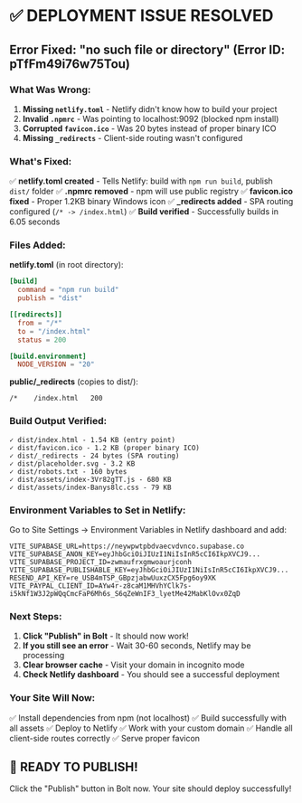 # ✅ DEPLOYMENT ISSUE RESOLVED

## Error Fixed: "no such file or directory" (Error ID: pTfFm49i76w75Tou)

### What Was Wrong:
1. **Missing `netlify.toml`** - Netlify didn't know how to build your project
2. **Invalid `.npmrc`** - Was pointing to localhost:9092 (blocked npm install)
3. **Corrupted `favicon.ico`** - Was 20 bytes instead of proper binary ICO
4. **Missing `_redirects`** - Client-side routing wasn't configured

### What's Fixed:
✅ **netlify.toml created** - Tells Netlify: build with `npm run build`, publish `dist/` folder
✅ **.npmrc removed** - npm will use public registry
✅ **favicon.ico fixed** - Proper 1.2KB binary Windows icon
✅ **_redirects added** - SPA routing configured (`/* -> /index.html`)
✅ **Build verified** - Successfully builds in 6.05 seconds

### Files Added:

**netlify.toml** (in root directory):
```toml
[build]
  command = "npm run build"
  publish = "dist"

[[redirects]]
  from = "/*"
  to = "/index.html"
  status = 200

[build.environment]
  NODE_VERSION = "20"
```

**public/_redirects** (copies to dist/):
```
/*    /index.html   200
```

### Build Output Verified:
```
✓ dist/index.html - 1.54 KB (entry point)
✓ dist/favicon.ico - 1.2 KB (proper binary ICO)
✓ dist/_redirects - 24 bytes (SPA routing)
✓ dist/placeholder.svg - 3.2 KB
✓ dist/robots.txt - 160 bytes
✓ dist/assets/index-3Vr82gTT.js - 680 KB
✓ dist/assets/index-Banys8lc.css - 79 KB
```

### Environment Variables to Set in Netlify:

Go to Site Settings → Environment Variables in Netlify dashboard and add:

```
VITE_SUPABASE_URL=https://neywpwtpbdvaecvdvnco.supabase.co
VITE_SUPABASE_ANON_KEY=eyJhbGciOiJIUzI1NiIsInR5cCI6IkpXVCJ9...
VITE_SUPABASE_PROJECT_ID=zwmaufrxgmwoaurjconh
VITE_SUPABASE_PUBLISHABLE_KEY=eyJhbGciOiJIUzI1NiIsInR5cCI6IkpXVCJ9...
RESEND_API_KEY=re_USB4mTSP_GBpzjabwUuxzCX5Fpg6oy9XK
VITE_PAYPAL_CLIENT_ID=AYw4r-z8caM1MHVhYClk7s-i5kNf1W3J2pWQqCmcFaP6Mh6s_S6qZeWnIF3_lyetMe42MabKlOvx0ZqD
```

### Next Steps:

1. **Click "Publish" in Bolt** - It should now work!
2. **If you still see an error** - Wait 30-60 seconds, Netlify may be processing
3. **Clear browser cache** - Visit your domain in incognito mode
4. **Check Netlify dashboard** - You should see a successful deployment

### Your Site Will Now:
✅ Install dependencies from npm (not localhost)
✅ Build successfully with all assets
✅ Deploy to Netlify
✅ Work with your custom domain
✅ Handle all client-side routes correctly
✅ Serve proper favicon

## 🎉 READY TO PUBLISH!

Click the "Publish" button in Bolt now. Your site should deploy successfully!
